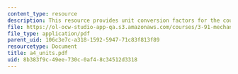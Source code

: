 ```yaml
---
content_type: resource
description: This resource provides unit conversion factors for the course.
file: https://ol-ocw-studio-app-qa.s3.amazonaws.com/courses/3-91-mechanical-behavior-of-plastics-spring-2007/8b383f9c49ee730c0af48c34512d3318_a4_units.pdf
file_type: application/pdf
parent_uid: 106c3e7c-a318-1592-5947-71c83f813f89
resourcetype: Document
title: a4_units.pdf
uid: 8b383f9c-49ee-730c-0af4-8c34512d3318
---
```


